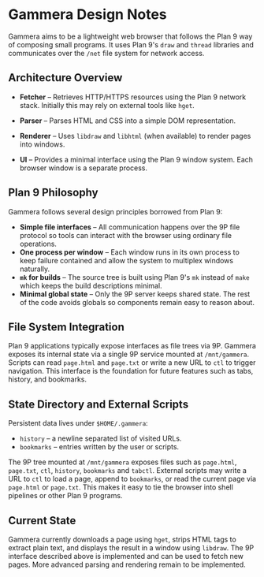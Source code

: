 # Gammera Design Notes

Gammera aims to be a lightweight web browser that follows the Plan 9 way
of composing small programs. It uses Plan 9's `draw` and `thread`
libraries and communicates over the `/net` file system for network
access.

## Architecture Overview

* **Fetcher** – Retrieves HTTP/HTTPS resources using the Plan 9 network
  stack. Initially this may rely on external tools like `hget`.

* **Parser** – Parses HTML and CSS into a simple DOM representation.
* **Renderer** – Uses `libdraw` and `libhtml` (when available) to render
  pages into windows.
* **UI** – Provides a minimal interface using the Plan 9 window system.
  Each browser window is a separate process.

## Plan 9 Philosophy

Gammera follows several design principles borrowed from Plan 9:

* **Simple file interfaces** – All communication happens over the 9P file
  protocol so tools can interact with the browser using ordinary file
  operations.
* **One process per window** – Each window runs in its own process to keep
  failure contained and allow the system to multiplex windows naturally.
* **`mk` for builds** – The source tree is built using Plan 9's `mk`
  instead of `make` which keeps the build descriptions minimal.
* **Minimal global state** – Only the 9P server keeps shared state. The
  rest of the code avoids globals so components remain easy to reason
  about.

## File System Integration

Plan 9 applications typically expose interfaces as file trees via 9P.
Gammera exposes its internal state via a single 9P service mounted at
`/mnt/gammera`. Scripts can read `page.html` and `page.txt` or write a new
URL to `ctl` to trigger navigation. This interface is the foundation for
future features such as tabs, history, and bookmarks.

## State Directory and External Scripts

Persistent data lives under `$HOME/.gammera`:

* `history` – a newline separated list of visited URLs.
* `bookmarks` – entries written by the user or scripts.

The 9P tree mounted at `/mnt/gammera` exposes files such as `page.html`,
`page.txt`, `ctl`, `history`, `bookmarks` and `tabctl`.  External scripts
may write a URL to `ctl` to load a page, append to `bookmarks`, or read the
current page via `page.html` or `page.txt`.  This makes it easy to tie the
browser into shell pipelines or other Plan 9 programs.

## Current State

Gammera currently downloads a page using `hget`, strips HTML tags to
extract plain text, and displays the result in a window using `libdraw`.
The 9P interface described above is implemented and can be used to fetch
new pages. More advanced parsing and rendering remain to be implemented.
